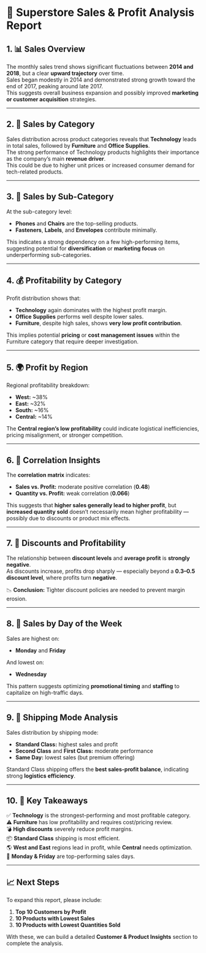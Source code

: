 # 🧾 Superstore Sales & Profit Analysis Report

## 1. 📊 Sales Overview
The monthly sales trend shows significant fluctuations between **2014 and 2018**, but a clear **upward trajectory** over time.  
Sales began modestly in 2014 and demonstrated strong growth toward the end of 2017, peaking around late 2017.  
This suggests overall business expansion and possibly improved **marketing or customer acquisition** strategies.

---

## 2. 🛒 Sales by Category
Sales distribution across product categories reveals that **Technology** leads in total sales, followed by **Furniture** and **Office Supplies**.  
The strong performance of Technology products highlights their importance as the company’s main **revenue driver**.  
This could be due to higher unit prices or increased consumer demand for tech-related products.

---

## 3. 🧩 Sales by Sub-Category
At the sub-category level:
- **Phones** and **Chairs** are the top-selling products.  
- **Fasteners**, **Labels**, and **Envelopes** contribute minimally.

This indicates a strong dependency on a few high-performing items, suggesting potential for **diversification** or **marketing focus** on underperforming sub-categories.

---

## 4. 💰 Profitability by Category
Profit distribution shows that:
- **Technology** again dominates with the highest profit margin.  
- **Office Supplies** performs well despite lower sales.  
- **Furniture**, despite high sales, shows **very low profit contribution**.

This implies potential **pricing** or **cost management issues** within the Furniture category that require deeper investigation.

---

## 5. 🌍 Profit by Region
Regional profitability breakdown:
- **West:** ~38%  
- **East:** ~32%  
- **South:** ~16%  
- **Central:** ~14%

The **Central region’s low profitability** could indicate logistical inefficiencies, pricing misalignment, or stronger competition.

---

## 6. 🔗 Correlation Insights
The **correlation matrix** indicates:
- **Sales vs. Profit:** moderate positive correlation (**0.48**)  
- **Quantity vs. Profit:** weak correlation (**0.066**)

This suggests that **higher sales generally lead to higher profit**, but **increased quantity sold** doesn’t necessarily mean higher profitability — possibly due to discounts or product mix effects.

---

## 7. 💸 Discounts and Profitability
The relationship between **discount levels** and **average profit** is **strongly negative**.  
As discounts increase, profits drop sharply — especially beyond a **0.3–0.5 discount level**, where profits turn **negative**.

📉 **Conclusion:** Tighter discount policies are needed to prevent margin erosion.

---

## 8. 📅 Sales by Day of the Week
Sales are highest on:
- **Monday** and **Friday**

And lowest on:
- **Wednesday**

This pattern suggests optimizing **promotional timing** and **staffing** to capitalize on high-traffic days.

---

## 9. 🚚 Shipping Mode Analysis
Sales distribution by shipping mode:
- **Standard Class:** highest sales and profit  
- **Second Class** and **First Class:** moderate performance  
- **Same Day:** lowest sales (but premium offering)

Standard Class shipping offers the **best sales-profit balance**, indicating strong **logistics efficiency**.

---

## 10. 🧭 Key Takeaways
✅ **Technology** is the strongest-performing and most profitable category.  
⚠️ **Furniture** has low profitability and requires cost/pricing review.  
💣 **High discounts** severely reduce profit margins.  
📦 **Standard Class** shipping is most efficient.  
🌎 **West and East** regions lead in profit, while **Central** needs optimization.  
📆 **Monday & Friday** are top-performing sales days.

---

## 📈 Next Steps
To expand this report, please include:
1. **Top 10 Customers by Profit**  
2. **10 Products with Lowest Sales**  
3. **10 Products with Lowest Quantities Sold**

With these, we can build a detailed **Customer & Product Insights** section to complete the analysis.
